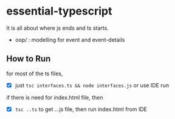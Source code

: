 # essential-typescript

It is all about where js ends and ts starts.

- oop/ : modelling for event and event-details

## How to Run

for most of the ts files,

- [x] just `tsc interfaces.ts && node interfaces.js` or use IDE run 

if there is need for index.html file, then

-[x] `tsc ..ts` to get ...js file, then run index.html from IDE
